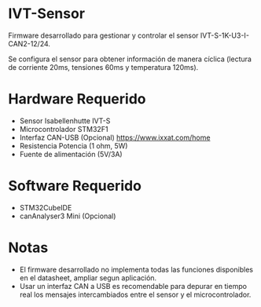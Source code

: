 # IVT-Sensor
Firmware desarrollado para gestionar y controlar el sensor IVT-S-1K-U3-I-CAN2-12/24.

Se configura el sensor para obtener información de manera cíclica (lectura de corriente 20ms, tensiones 60ms y temperatura 120ms).

# Hardware Requerido
- Sensor Isabellenhutte IVT-S
- Microcontrolador STM32F1
- Interfaz CAN-USB (Opcional) https://www.ixxat.com/home
- Resistencia Potencia (1 ohm, 5W)
- Fuente de alimentación (5V/3A)

# Software Requerido
- STM32CubeIDE
- canAnalyser3 Mini (Opcional)

#  Notas
- El firmware desarrollado no implementa todas las funciones disponibles en el datasheet, ampliar segun aplicación.
- Usar un interfaz CAN a USB es recomendable para depurar en tiempo real los mensajes intercambiados entre el sensor y el microcontrolador.

